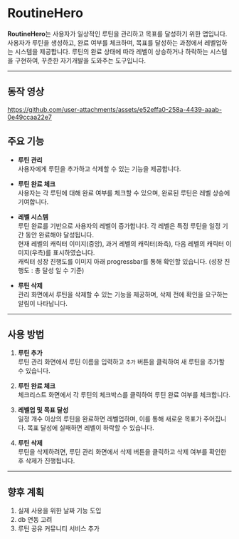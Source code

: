 # RoutineHero

**RoutineHero**는 사용자가 일상적인 루틴을 관리하고 목표를 달성하기 위한 앱입니다. 사용자가 루틴을 생성하고, 완료 여부를 체크하며, 목표를 달성하는 과정에서 레벨업하는 시스템을 제공합니다. 루틴의 완료 상태에 따라 레벨이 상승하거나 하락하는 시스템을 구현하여, 꾸준한 자기개발을 도와주는 도구입니다.

---
## 동작 영상


https://github.com/user-attachments/assets/e52effa0-258a-4439-aaab-0e49ccaa22e7



## 주요 기능

- **루틴 관리**  
  사용자에게 루틴을 추가하고 삭제할 수 있는 기능을 제공합니다.

- **루틴 완료 체크**  
  사용자는 각 루틴에 대해 완료 여부를 체크할 수 있으며, 완료된 루틴은 레벨 상승에 기여합니다.

- **레벨 시스템**  
  루틴 완료를 기반으로 사용자의 레벨이 증가합니다. 각 레벨은 특정 루틴을 일정 기간 동안 완료해야 달성됩니다.  
  현재 레벨의 캐릭터 이미지(중앙), 과거 레벨의 캐릭터(좌측), 다음 레벨의 캐릭터 이미지(우측)를 표시하였습니다.  
  캐릭터 성장 진행도를 이미지 아래 progressbar를 통해 확인할 있습니다. (성장 진행도 : 총 달성 일 수 기준)

- **루틴 삭제**  
  관리 화면에서 루틴을 삭제할 수 있는 기능을 제공하며, 삭제 전에 확인을 요구하는 알림이 나타납니다.

---

## 사용 방법

1. **루틴 추가**  
   루틴 관리 화면에서 루틴 이름을 입력하고 `추가` 버튼을 클릭하여 새 루틴을 추가할 수 있습니다.

2. **루틴 완료 체크**  
   체크리스트 화면에서 각 루틴의 체크박스를 클릭하여 루틴 완료 여부를 체크합니다.

3. **레벨업 및 목표 달성**  
   일정 개수 이상의 루틴을 완료하면 레벨업하며, 이를 통해 새로운 목표가 주어집니다. 목표 달성에 실패하면 레벨이 하락할 수 있습니다.

4. **루틴 삭제**  
   루틴을 삭제하려면, 루틴 관리 화면에서 삭제 버튼을 클릭하고 삭제 여부를 확인한 후 삭제가 진행됩니다.

---

## 향후 계획
1. 실제 사용을 위한 날짜 기능 도입
2. db 연동 고려
3. 루틴 공유 커뮤니티 서비스 추가
